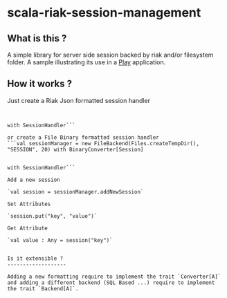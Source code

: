 scala-riak-session-management
=============================

What is this ?
--------------
A simple library for server side session backed by riak and/or filesystem folder.
A sample illustrating its use in a [Play](http://www.playframework.com) application.

How it works ?
---------------

Just create a Riak Json formatted session handler

```val sessionManager =  new RiakBackend("127.0.0.1", 8098, "SESSION", 20)  with JSONConverter[Session]
                                                                            
                                                                            with SessionHandler```

or create a File Binary formatted session handler
```val sessionManager = new FileBackend(Files.createTempDir(), "SESSION", 20) with BinaryConverter[Session] 
                                                                            
                                                                              with SessionHandler```

Add a new session

`val session = sessionManager.addNewSession`

Set Attributes

`session.put("key", "value")`

Get Attribute

`val value : Any = session("key")`


Is it extensible ?
-------------------

Adding a new formatting require to implement the trait `Converter[A]` and adding a different backend (SQL Based ...) require to implement the trait `Backend[A]`.




